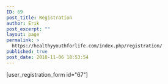 ```yaml
---
ID: 69
post_title: Registration
author: Erik
post_excerpt: ""
layout: page
permalink: >
  https://healthyyouthforlife.com/index.php/registration/
published: true
post_date: 2018-11-06 18:53:54
---
```

[user_registration_form id="67"]